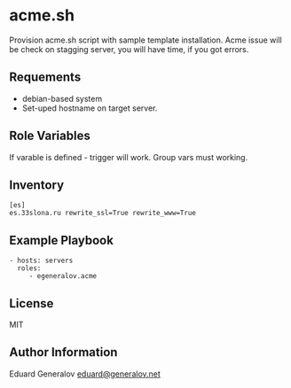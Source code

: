 acme.sh
=========

Provision acme.sh script with sample template installation. Acme issue will be check on stagging server, you will have time, if you got errors.

Requements
-------------

- debian-based system
- Set-uped hostname on target server.

Role Variables
--------------

If varable is defined - trigger will work. Group vars must working.

Inventory
------------

	[es]
	es.33slona.ru rewrite_ssl=True rewrite_www=True

Example Playbook
----------------

	- hosts: servers
	  roles:
	     - egeneralov.acme


License
-------

MIT

Author Information
------------------

Eduard Generalov <eduard@generalov.net>
